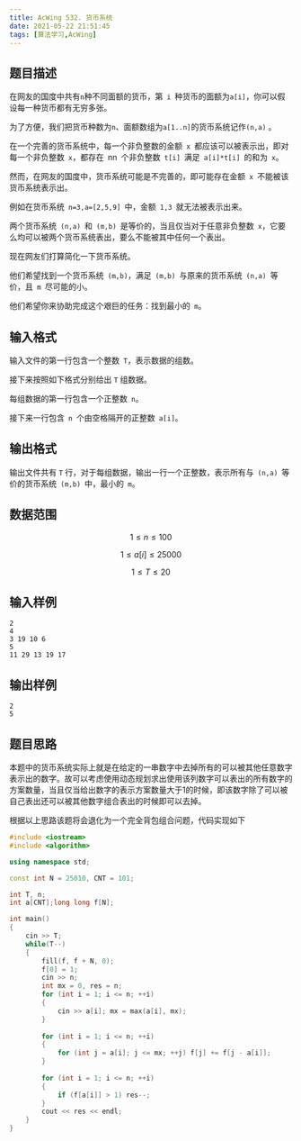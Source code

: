 ```yaml
---
title: AcWing 532. 货币系统
date: 2021-05-22 21:51:45
tags: [算法学习,AcWing]
---
```


## 题目描述

在网友的国度中共有```n```种不同面额的货币，第 `i` 种货币的面额为```a[i]```，你可以假设每一种货币都有无穷多张。

为了方便，我们把货币种数为```n```、面额数组为```a[1..n]```的货币系统记作`(n,a)` 。 

在一个完善的货币系统中，每一个非负整数的金额 `x` 都应该可以被表示出，即对每一个非负整数 `x`，都存在 nn 个非负整数 `t[i]` 满足 `a[i]*t[i]` 的和为 `x`。

然而，在网友的国度中，货币系统可能是不完善的，即可能存在金额 `x` 不能被该货币系统表示出。

例如在货币系统 `n=3,a=[2,5,9]` 中，金额 `1,3` 就无法被表示出来。 

两个货币系统 `(n,a)` 和 `(m,b)` 是等价的，当且仅当对于任意非负整数 `x`，它要么均可以被两个货币系统表出，要么不能被其中任何一个表出。 

现在网友们打算简化一下货币系统。

他们希望找到一个货币系统 `(m,b)`，满足 `(m,b)` 与原来的货币系统 `(n,a)` 等价，且 `m` 尽可能的小。

他们希望你来协助完成这个艰巨的任务：找到最小的 `m`。

<!--more-->

## 输入格式

输入文件的第一行包含一个整数 `T`，表示数据的组数。

接下来按照如下格式分别给出 `T` 组数据。 

每组数据的第一行包含一个正整数 `n`。

接下来一行包含 `n` 个由空格隔开的正整数 `a[i]`。

## 输出格式

输出文件共有 `T` 行，对于每组数据，输出一行一个正整数，表示所有与 `(n,a)` 等价的货币系统 `(m,b)` 中，最小的 `m`。

## 数据范围

$$1 \leq n \leq 100$$

$$1 \leq a[i]\leq 25000$$

$$1 \leq T \leq 20$$

## 输入样例

```
2 
4 
3 19 10 6 
5 
11 29 13 19 17 
```

## 输出样例

```
2
5
```

## 题目思路

本题中的货币系统实际上就是在给定的一串数字中去掉所有的可以被其他任意数字表示出的数字。故可以考虑使用动态规划求出使用该列数字可以表出的所有数字的方案数量，当且仅当给出数字的表示方案数量大于1的时候，即该数字除了可以被自己表出还可以被其他数字组合表出的时候即可以去掉。

根据以上思路该题将会退化为一个完全背包组合问题，代码实现如下

```c++
#include <iostream>
#include <algorithm>

using namespace std;

const int N = 25010, CNT = 101;

int T, n;
int a[CNT];long long f[N];

int main()
{
    cin >> T;
    while(T--)
    {
        fill(f, f + N, 0);
        f[0] = 1;
        cin >> n;
        int mx = 0, res = n;
        for (int i = 1; i <= n; ++i)
        {
            cin >> a[i]; mx = max(a[i], mx);
        }
        
        for (int i = 1; i <= n; ++i)
        {
            for (int j = a[i]; j <= mx; ++j) f[j] += f[j - a[i]];
        }
        
        for (int i = 1; i <= n; ++i)
        {
            if (f[a[i]] > 1) res--;
        }
        cout << res << endl;
    }
}
```

